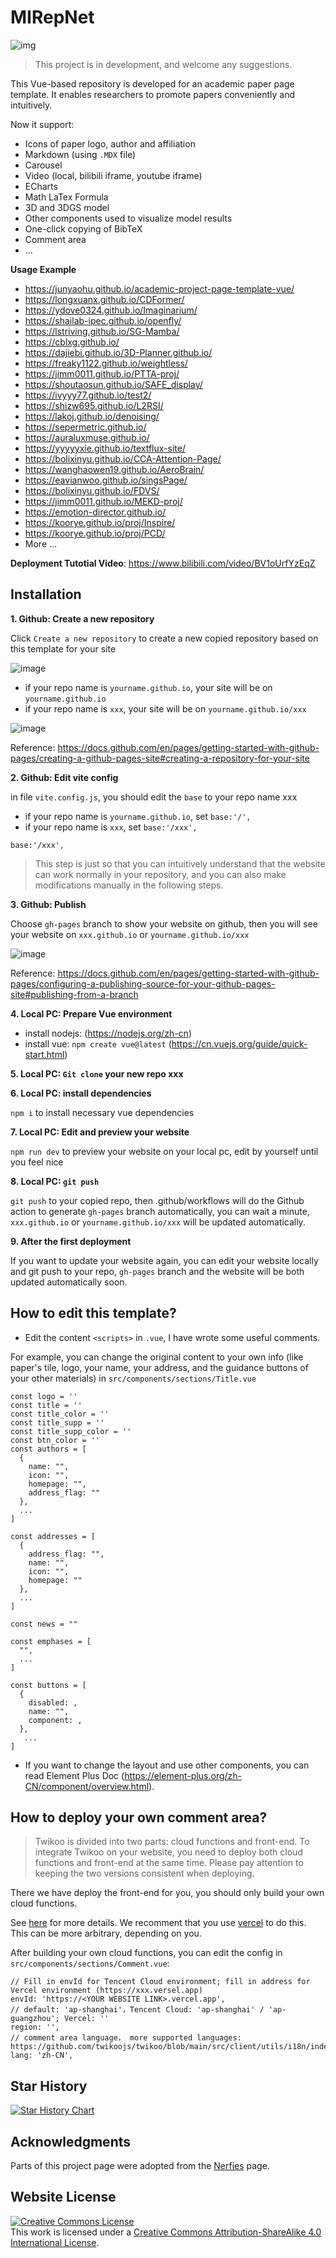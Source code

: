 # MIRepNet

![img](https://github.com/user-attachments/assets/0b6084a8-ad9c-4a1b-81b2-1f9591c7eabb)

> This project is in development, and welcome any suggestions.

This Vue-based repository is developed for an academic paper page template. It enables researchers to promote papers conveniently and intuitively. 

Now it support:
  - Icons of paper logo, author and affiliation
  - Markdown (using `.MDX` file)
  - Carousel
  - Video (local, bilibili iframe, youtube iframe)
  - ECharts
  - Math LaTex Formula
  - 3D and 3DGS model
  - Other components used to visualize model results
  - One-click copying of BibTeX
  - Comment area
  - ...

**Usage Example**

- https://junyaohu.github.io/academic-project-page-template-vue/
- https://longxuanx.github.io/CDFormer/
- https://ydove0324.github.io/Imaginarium/
- https://shailab-ipec.github.io/openfly/
- https://lstriving.github.io/SG-Mamba/
- https://cblxg.github.io/
- https://dajiebi.github.io/3D-Planner.github.io/
- https://freaky1122.github.io/weightless/
- https://jimm0011.github.io/PTTA-proj/
- https://shoutaosun.github.io/SAFE_display/
- https://ivyyy77.github.io/test2/
- https://shizw695.github.io/L2RSI/
- https://lakoj.github.io/denoising/
- https://sepermetric.github.io/
- https://auraluxmuse.github.io/
- https://yyyyyxie.github.io/textflux-site/
- https://bolixinyu.github.io/CCA-Attention-Page/
- https://wanghaowen19.github.io/AeroBrain/
- https://eavianwoo.github.io/singsPage/
- https://bolixinyu.github.io/FDVS/
- https://jimm0011.github.io/MEKD-proj/
- https://emotion-director.github.io/
- https://koorye.github.io/proj/Inspire/
- https://koorye.github.io/proj/PCD/
- More ...

**Deployment Tutotial Video**: https://www.bilibili.com/video/BV1oUrfYzEqZ

## Installation

**1. Github: Create a new repository**

Click `Create a new repository` to create a new copied repository based on this template for your site

![image](https://github.com/user-attachments/assets/e828d5bf-1269-4602-b2ca-c7d20b9c7fe1)

- if your repo name is `yourname.github.io`, your site will be on `yourname.github.io`
- if your repo name is `xxx`, your site will be on `yourname.github.io/xxx`

![image](https://github.com/user-attachments/assets/38e7f97f-2fc9-446e-bdf2-53f1691b9f71)

Reference: https://docs.github.com/en/pages/getting-started-with-github-pages/creating-a-github-pages-site#creating-a-repository-for-your-site

**2. Github: Edit vite config**

in file `vite.config.js`, you should edit the `base` to your repo name xxx

- if your repo name is `yourname.github.io`, set `base:'/',`
- if your repo name is `xxx`, set `base:'/xxx',`

```
base:'/xxx',
```

> This step is just so that you can intuitively understand that the website can work normally in your repository, and you can also make modifications manually in the following steps. 

**3. Github: Publish**

Choose `gh-pages` branch to show your website on github, then you will see your website on `xxx.github.io` or `yourname.github.io/xxx`

![image](https://github.com/user-attachments/assets/c0d7198f-6254-48e7-bc23-924ce065eb53)

Reference: https://docs.github.com/en/pages/getting-started-with-github-pages/configuring-a-publishing-source-for-your-github-pages-site#publishing-from-a-branch

**4. Local PC: Prepare Vue environment**
 - install nodejs: (https://nodejs.org/zh-cn)
 - install vue: `npm create vue@latest` (https://cn.vuejs.org/guide/quick-start.html)
  
**5. Local PC: `Git clone` your new repo xxx**

**6. Local PC: install dependencies**

`npm i` to install necessary vue dependencies 

**7. Local PC: Edit and preview your website**

`npm run dev` to preview your website on your local pc, edit by yourself until you feel nice

**8. Local PC: `git push`**

`git push` to your copied repo, then .github/workflows will do the Github action to generate `gh-pages` branch automatically, you can wait a minute, `xxx.github.io` or `yourname.github.io/xxx` will be updated automatically.

**9. After the first deployment**

If you want to update your website again, you can edit your website locally and git push to your repo, `gh-pages` branch and the website will be both updated automatically soon.

## How to edit this template?

- Edit the content `<scripts>` in `.vue`, I have wrote some useful comments.

For example, you can change the original content to your own info (like paper's tile, logo, your name, your address, and the guidance buttons of your other materials) in `src/components/sections/Title.vue`

```
const logo = ''
const title = ''
const title_color = ''
const title_supp = ''
const title_supp_color = ''
const btn_color = ''
const authors = [
  {
    name: "",
    icon: "",
    homepage: "",
    address_flag: ""
  },
  ...
]

const addresses = [
  {
    address_flag: "",
    name: "",
    icon: "",
    homepage: ""
  },
  ...
]

const news = ""

const emphases = [
  "",
  ...
]

const buttons = [
  {
    disabled: ,
    name: "",
    component: ,
  },
   ...
]
```

- If you want to change the layout and use other components, you can read Element Plus Doc (https://element-plus.org/zh-CN/component/overview.html).

## How to deploy your own comment area?

> Twikoo is divided into two parts: cloud functions and front-end. To integrate Twikoo on your website, you need to deploy both cloud functions and front-end at the same time. Please pay attention to keeping the two versions consistent when deploying.

There we have deploy the front-end for you, you should only build your own cloud functions.

See [here](https://twikoo.js.org/backend.html) for more details. We recomment that you use [vercel](https://twikoo.js.org/backend.html#vercel-%E9%83%A8%E7%BD%B2) to do this. This can be more arbitrary, depending on you.

After building your own cloud functions, you can edit the config in `src/components/sections/Comment.vue`:

```
// Fill in envId for Tencent Cloud environment; fill in address for Vercel environment (https://xxx.versel.app)
envId: 'https://<YOUR WEBSITE LINK>.vercel.app', 
// default: 'ap-shanghai'，Tencent Cloud: 'ap-shanghai' / 'ap-guangzhou'; Vercel: ''
region: '', 
// comment area language， more supported languages: https://github.com/twikoojs/twikoo/blob/main/src/client/utils/i18n/index.js
lang: 'zh-CN',
```

## Star History

[![Star History Chart](https://api.star-history.com/svg?repos=JunyaoHu/academic-project-page-template-vue&type=Date)](https://star-history.com/#JunyaoHu/academic-project-page-template-vue&Date)

## Acknowledgments
Parts of this project page were adopted from the [Nerfies](https://nerfies.github.io/) page.

## Website License
<a rel="license" href="http://creativecommons.org/licenses/by-sa/4.0/"><img alt="Creative Commons License" style="border-width:0" src="https://i.creativecommons.org/l/by-sa/4.0/88x31.png" /></a><br />This work is licensed under a <a rel="license" href="http://creativecommons.org/licenses/by-sa/4.0/">Creative Commons Attribution-ShareAlike 4.0 International License</a>.


